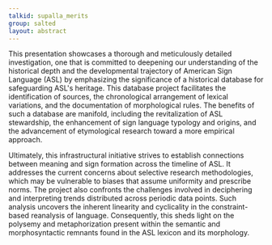 ```yaml
---
talkid: supalla_merits
group: salted
layout: abstract
---
```


This presentation showcases a thorough and meticulously detailed investigation, one that is committed to deepening our understanding of the historical depth and the developmental trajectory of American Sign Language (ASL) by emphasizing the significance of a historical database for safeguarding ASL's heritage. This database project facilitates the identification of sources, the chronological arrangement of lexical variations, and the documentation of morphological rules. The benefits of such a database are manifold, including the revitalization of ASL stewardship, the enhancement of sign language typology and origins, and the advancement of etymological research toward a more empirical approach.

Ultimately, this infrastructural initiative strives to establish connections between meaning and sign formation across the timeline of ASL. It addresses the current concerns about selective research methodologies, which may be vulnerable to biases that assume uniformity and prescribe norms. The project also confronts the challenges involved in deciphering and interpreting trends distributed across periodic data points. Such analysis uncovers the inherent linearity and cyclicality in the constraint-based reanalysis of language. Consequently, this sheds light on the polysemy and metaphorization present within the semantic and morphosyntactic remnants found in the ASL lexicon and its morphology.